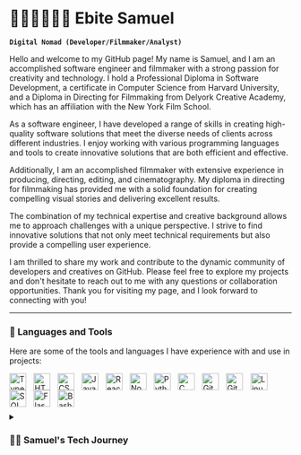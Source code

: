 # 🎥👨🏽‍💻🏄🏽 Ebite Samuel

**`Digital Nomad (Developer/Filmmaker/Analyst)`**

Hello and welcome to my GitHub page! My name is Samuel, and I am an accomplished software engineer and filmmaker with a strong passion for creativity and technology. I hold a Professional Diploma in Software Development, a certificate in Computer Science from Harvard University, and a Diploma in Directing for Filmmaking from Delyork Creative Academy, which has an affiliation with the New York Film School.

As a software engineer, I have developed a range of skills in creating high-quality software solutions that meet the diverse needs of clients across different industries. I enjoy working with various programming languages and tools to create innovative solutions that are both efficient and effective.

Additionally, I am an accomplished filmmaker with extensive experience in producing, directing, editing, and cinematography. My diploma in directing for filmmaking has provided me with a solid foundation for creating compelling visual stories and delivering excellent results.

The combination of my technical expertise and creative background allows me to approach challenges with a unique perspective. I strive to find innovative solutions that not only meet technical requirements but also provide a compelling user experience.

I am thrilled to share my work and contribute to the dynamic community of developers and creatives on GitHub. Please feel free to explore my projects and don't hesitate to reach out to me with any questions or collaboration opportunities. Thank you for visiting my page, and I look forward to connecting with you!

---

### 🧰 Languages and Tools
Here are some of the tools and languages I have experience with and use in projects:

<img align="left" alt="TypeScript" width="30px" style="padding-right:10px;" src="https://cdn.jsdelivr.net/gh/devicons/devicon/icons/typescript/typescript-plain.svg" />
<img align="center" alt="Git" width="30px" style="padding-right:10px;" src="https://cdn.jsdelivr.net/gh/devicons/devicon/icons/git/git-original.svg" />
<img align="center" alt="Linux" width="30px" style="padding-right:10px;" src="https://cdn.jsdelivr.net/gh/devicons/devicon/icons/linux/linux-original.svg" />
<img align="left" alt="HTML" width="30px" style="padding-right:10px;" src="https://cdn.jsdelivr.net/gh/devicons/devicon/icons/html5/html5-plain.svg" />
<img align="left" alt="CSS" width="30px" style="padding-right:10px;" src="https://cdn.jsdelivr.net/gh/devicons/devicon/icons/css3/css3-plain.svg" />
<img align="left" alt="JavaScript" width="30px" style="padding-right:10px;" src="https://cdn.jsdelivr.net/gh/devicons/devicon/icons/javascript/javascript-plain.svg" />
<img align="left" alt="React" width="30px" style="padding-right:10px;" src="https://cdn.jsdelivr.net/gh/devicons/devicon/icons/react/react-original.svg" />
<img align="left" alt="NodeJS" width="30px" style="padding-right:10px;" src="https://cdn.jsdelivr.net/gh/devicons/devicon/icons/nodejs/nodejs-original.svg" />
<img align="left" alt="Python" width="30px" style="padding-right:10px;" src="https://cdn.jsdelivr.net/gh/devicons/devicon/icons/python/python-plain.svg" />
<img align="left" alt="C" width="30px" style="padding-right:10px;" src="https://cdn.jsdelivr.net/gh/devicons/devicon/icons/c/c-original.svg" />
<img align="left" alt="GitHub" width="30px" style="padding-right:10px;" src="https://cdn.jsdelivr.net/gh/devicons/devicon/icons/github/github-original.svg" />
<img align="left" alt="SQL" width="30px" style="padding-right:10px;" src="https://cdn.jsdelivr.net/gh/devicons/devicon/icons/mysql/mysql-original.svg" />
<img align="left" alt="Flask" width="30px" style="padding-right:10px;" src="https://cdn.jsdelivr.net/gh/devicons/devicon/icons/flask/flask-original.svg" />
<img align="left" alt="Bash" width="30px" style="padding-right:10px;" src="https://cdn.jsdelivr.net/gh/devicons/devicon/icons/bash/bash-original.svg" />
<br />

#

#

<details>
 <summary><h3>👨‍💻 Samuel's Tech Journey</h3></summary>
   My journey started as a wedding filmmaker, where I learned how to tell compelling visual stories. However, I wanted to explore my passion for technology and creativity further, so I enrolled in a national institution for information and technology to study software development. There, I learned how to use tools like SQL, Python, JavaScript, HTML, CSS, and various frameworks to create innovative software solutions.

After completing my studies, I progressed into making commercials and festival promotional content, applying my newfound software development skills to create engaging visuals that conveyed a message effectively. Along the way, I earned a Professional Diploma in Directing for Filmmaking from Delyork Creative Academy, and my films received critical acclaim at several film festivals.

Driven by my passion for technology, I continued my education by getting certified from Harvard in Computer Science (CS50). Now, I aim to create value by combining my expertise in software development and filmmaking to develop innovative solutions that are both user-friendly and technologically advanced.

Through my GitHub projects, I hope to showcase my skills and contribute to the vibrant community of developers and creatives. Whether it's collaborating on exciting new projects or helping others achieve their goals, I look forward to sharing my journey and making a positive impact.

[website]: 
[youtube]: 
